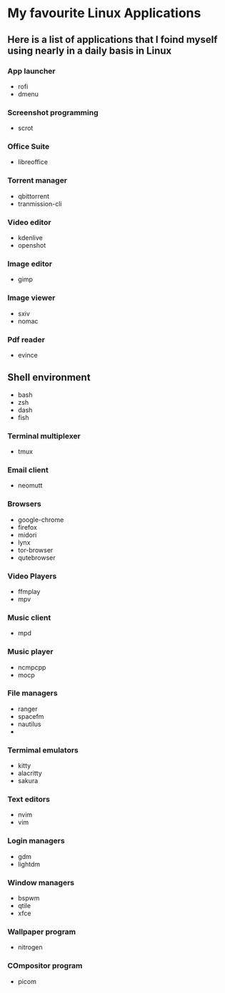 # My favourite Linux Applications

## Here is a list of applications that I foind myself using nearly in a daily basis in Linux

### App launcher
- rofi
- dmenu

### Screenshot programming 
- scrot

### Office Suite
- libreoffice

### Torrent manager
- qbittorrent
- tranmission-cli

### Video editor
- kdenlive
- openshot

### Image editor
- gimp

### Image viewer
- sxiv
- nomac

### Pdf reader
- evince

## Shell environment
- bash
- zsh
- dash
- fish

### Terminal multiplexer
- tmux

### Email client
- neomutt

### Browsers
- google-chrome
- firefox
- midori
- lynx
- tor-browser
- qutebrowser

### Video Players
- ffmplay
- mpv

### Music client
- mpd

### Music player
- ncmpcpp
- mocp

### File managers
- ranger
- spacefm
- nautilus
- 
### Termimal emulators
- kitty
- alacritty
- sakura

### Text editors
- nvim
- vim

### Login managers
- gdm
- lightdm

### Window managers
- bspwm
- qtile
- xfce

### Wallpaper program
- nitrogen

### COmpositor program
- picom
